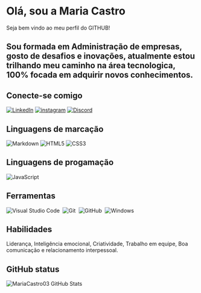 # Olá, sou a Maria Castro

Seja bem vindo ao meu perfil do GITHUB!

## Sou formada em Administração de empresas, gosto de desafios e inovações, atualmente estou trilhando meu caminho  na área tecnologica, 100% focada em adquirir novos conhecimentos.

## Conecte-se comigo

[![LinkedIn](https://img.shields.io/badge/LinkedIn-000?style=for-the-badge&logo=linkedin&logoColor=0E76A8)](https://www.linkedin.com/in/mariacastro01/)
[![instagram](https://img.shields.io/badge/instagram-000?style=for-the-badge&logo=instagram&logoColor=0E76A8)](https://instagram.com/mariacastro_001?)
[![Discord](https://img.shields.io/badge/Discord-000?style=for-the-badge&logo=discord)](https://https://discord.com/channels/@mariacastro_/)

## Linguagens de marcação

![Markdown](https://img.shields.io/badge/Markdown-000?style=for-the-badge&logo=markdown)    ![HTML5](https://img.shields.io/badge/HTML5-000?style=for-the-badge&logo=html5)    ![CSS3](https://img.shields.io/badge/CSS3-000?style=for-the-badge&logo=css3&logoColor=264CE4)

## Linguagens de progamação
![JavaScript](https://img.shields.io/badge/JavaScript-000?style=for-the-badge&logo=javascript)

## Ferramentas

![Visual Studio Code](https://img.shields.io/badge/-Visual%20Studio%20Code-0D1117?style=for-the-badge&logo=visual-studio-code&logoColor=007ACC&labelColor=0D1117)&nbsp;
![Git](https://img.shields.io/badge/-Git-0D1117?style=for-the-badge&logo=git&labelColor=0D1117)&nbsp;
![GitHub](https://img.shields.io/badge/-GitHub-0D1117?style=for-the-badge&logo=github&labelColor=0D1117)&nbsp;
![Windows](https://img.shields.io/badge/-Windows-0D1117?style=for-the-badge&logo=windows&labelColor=0D1117)&nbsp;

## Habilidades 
Liderança,
Inteligência emocional,
Criatividade,
Trabalho em equipe,
Boa comunicação e relacionamento interpessoal.

## GitHub status

![MariaCastro03 GitHub Stats](https://github-readme-stats.vercel.app/api?username=MariaCastro03&theme=transparent&bg_color=000&border_color=30A3DC&show_icons=true&icon_color=30A3DC&title_color=O94D8F&text_color=FFA)


